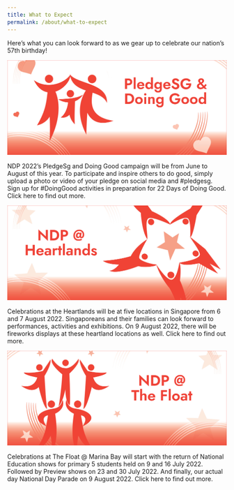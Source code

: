 ```yaml
---
title: What to Expect
permalink: /about/what-to-expect
---
```

Here’s what you can look forward to as we gear up to celebrate our nation’s 57th birthday!

![](/images/NDP22%20Website%20About-What%20to%20expect%2020May2022%2011am.jpg)

NDP 2022’s PledgeSg and Doing Good campaign will be from June to August of this year. To 
participate and inspire others to do good, simply upload a photo or video of your pledge on 
social media and #pledgesg. Sign up for #DoingGood activities in preparation for 22 Days of 
Doing Good. Click here to find out more.

![](/images/NDP22%20Website%20About-What%20to%20expect%2020May2022%2011am2.jpg)

Celebrations at the Heartlands will be at five locations in Singapore from 6 and 7 August 2022. 
Singaporeans and their families can look forward to performances, activities and exhibitions. 
On 9 August 2022, there will be fireworks displays at these heartland locations as well. Click 
here to find out more.

![](/images/NDP22%20Website%20About-What%20to%20expect%2020May2022%2011am3.jpg)

Celebrations at The Float @ Marina Bay will start with the return of National Education shows for 
primary 5 students held on 9 and 16 July 2022. Followed by Preview shows on 23 and 30 July 
2022. And finally, our actual day National Day Parade on 9 August 2022. Click here to find out 
more.